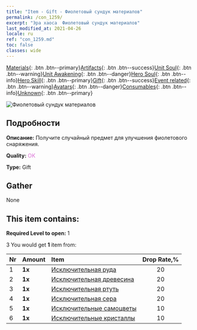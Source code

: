 ```yaml
---
title: "Item - Gift - Фиолетовый сундук материалов"
permalink: /con_1259/
excerpt: "Эра хаоса  Фиолетовый сундук материалов"
last_modified_at: 2021-04-26
locale: ru
ref: "con_1259.md"
toc: false
classes: wide
---
```

 [Materials](/ItemsRU/){: .btn .btn--primary}[Artifacts](/ItemsRU/Artifacts/){: .btn .btn--success}[Unit Soul](/ItemsRU/UnitSoul/){: .btn .btn--warning}[Unit Awakening](/ItemsRU/UnitAwakening/){: .btn .btn--danger}[Hero Soul](/ItemsRU/HeroSoul/){: .btn .btn--info}[Hero Skill](/ItemsRU/HeroSkill/){: .btn .btn--primary}[Gift](/ItemsRU/Gift/){: .btn .btn--success}[Event related](/ItemsRU/Events/){: .btn .btn--warning}[Avatars](/ItemsRU/Avatars/){: .btn .btn--danger}[Consumables](/ItemsRU/Consumables/){: .btn .btn--info}[Unknown](/ItemsRU/Unknown/){: .btn .btn--primary}

 ![Фиолетовый сундук материалов](/images/t/i_304002.png)

## Подробности
 **Описание:** Получите случайный предмет для улучшения фиолетового снаряжения.

 **Quality:** <span style="color: #DA70D6">OK</span>

 **Type:** Gift

## Gather

  None

## This item contains:

 **Required Level to open:** 1

 3 You would get **1** item  from:

  | Nr | Amount |     Item    | Drop Rate,% |
  |:---|:-------|:------------|:---------:|
  | 1 |  **1x** | [Исключительная руда](/ItemsRU/mat_33/) | 20 | 
  | 2 |  **1x** | [Исключительная древесина](/ItemsRU/mat_34/) | 20 | 
  | 3 |  **1x** | [Исключительная ртуть](/ItemsRU/mat_35/) | 20 | 
  | 4 |  **1x** | [Исключительная сера](/ItemsRU/mat_36/) | 20 | 
  | 5 |  **1x** | [Исключительные самоцветы](/ItemsRU/mat_37/) | 10 | 
  | 6 |  **1x** | [Исключительные кристаллы](/ItemsRU/mat_38/) | 10 | 
